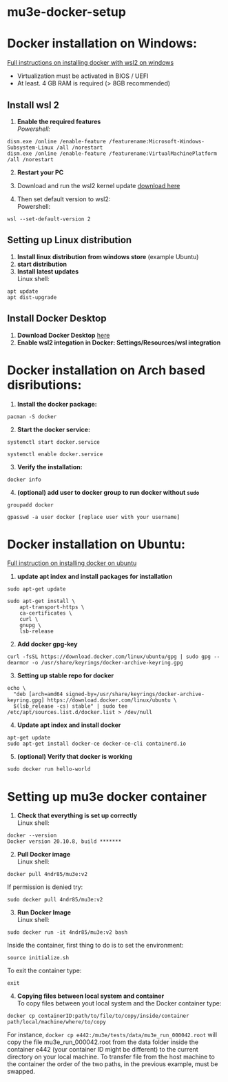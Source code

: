 # mu3e-docker-setup

# Docker installation on Windows: 
[Full instructions on installing docker with wsl2 on windows](https://docs.docker.com/docker-for-windows/wsl/)  
- Virtualization must be activated in BIOS / UEFI
- At least. 4 GB RAM is required (> 8GB recommended)

## Install wsl 2
1. **Enable the required features**  
*Powershell:*
```
dism.exe /online /enable-feature /featurename:Microsoft-Windows-Subsystem-Linux /all /norestart
dism.exe /online /enable-feature /featurename:VirtualMachinePlatform /all /norestart
```

2. **Restart your PC**

3. Download and run the wsl2 kernel update [download here](https://wslstorestorage.blob.core.windows.net/wslblob/wsl_update_x64.msi)

4. Then set default version to wsl2:  
Powershell:
```
wsl --set-default-version 2
```

## Setting up Linux distribution

1. **Install linux distribution from windows store** (example Ubuntu)
2. **start distribution**
3. **Install latest updates**  
Linux shell:
```
apt update 
apt dist-upgrade
```

## Install Docker Desktop

1. **Download Docker Desktop** [here](https://hub.docker.com/editions/community/docker-ce-desktop-windows/)
2. **Enable wsl2 integation in Docker: Settings/Resources/wsl integration**

# Docker installation on Arch based disributions:

1. **Install the docker package:**
```
pacman -S docker
```
2. **Start the docker service:**
```
systemctl start docker.service
 
systemctl enable docker.service
```
3. **Verify the installation:**
```
docker info
```
4. **(optional) add user to docker group to run docker without ```sudo```**
```
groupadd docker
 
gpasswd -a user docker [replace user with your username]

```

# Docker installation on Ubuntu:
[Full instruction on installing docker on ubuntu](https://docs.docker.com/engine/install/ubuntu/)

1. **update apt index and install packages for installation**
```
sudo apt-get update

sudo apt-get install \
    apt-transport-https \
    ca-certificates \
    curl \
    gnupg \
    lsb-release
```

2. **Add docker gpg-key**
```
curl -fsSL https://download.docker.com/linux/ubuntu/gpg | sudo gpg --dearmor -o /usr/share/keyrings/docker-archive-keyring.gpg
```

3. **Setting up stable repo for docker**
```
echo \
  "deb [arch=amd64 signed-by=/usr/share/keyrings/docker-archive-keyring.gpg] https://download.docker.com/linux/ubuntu \
  $(lsb_release -cs) stable" | sudo tee /etc/apt/sources.list.d/docker.list > /dev/null
```

4. **Update apt index and install docker**

```
apt-get update
sudo apt-get install docker-ce docker-ce-cli containerd.io
```

5. **(optional) Verify that docker is working**
```
sudo docker run hello-world
```

# Setting up mu3e docker container
1. **Check that everything is set up correctly**  
Linux shell:
```
docker --version
Docker version 20.10.8, build *******
```

2. **Pull Docker image**   
Linux shell:
```
docker pull 4ndr85/mu3e:v2
```   

If permission is denied try:

```
sudo docker pull 4ndr85/mu3e:v2
```

3. **Run Docker  Image**   
Linux shell:
```
sudo docker run -it 4ndr85/mu3e:v2 bash
```   
Inside the container, first thing to do is to set the environment:
```
source initialize.sh
```   
To exit the container type:
```
exit
```

4. **Copying files between local system and container**   
To copy files between yout local system and the Docker container type:
```
docker cp containerID:path/to/file/to/copy/inside/container path/local/machine/where/to/copy
``` 
For instance, ```docker cp e442:/mu3e/tests/data/mu3e_run_000042.root``` will copy the file mu3e_run_000042.root from the data folder inside the container e442 (your container ID might be different) to the current directory on your local machine. To transfer file from the host machine to the container the order of the two paths, in the previous example, must be swapped. 